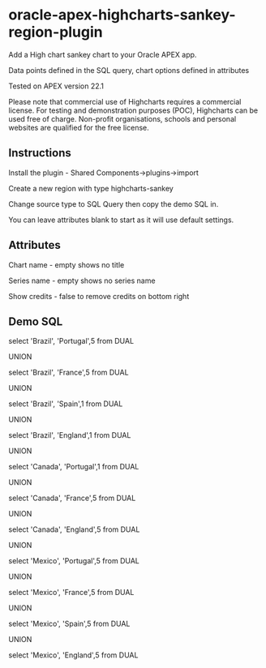 # oracle-apex-highcharts-sankey-region-plugin

Add a High chart sankey chart to your Oracle APEX app.

Data points defined in the SQL query, chart options defined in attributes

Tested on APEX version 22.1

Please note that commercial use of Highcharts requires a commercial license. For testing and demonstration purposes (POC), Highcharts can be used free of charge. Non-profit organisations, schools and personal websites are qualified for the free license. 

Instructions
-------------------------------
Install the plugin - Shared Components->plugins->import

Create a new region with type highcharts-sankey

Change source type to SQL Query then copy the demo SQL in.

You can leave attributes blank to start as it will use default settings.

Attributes
-------------------------------
Chart name - empty shows no title

Series name - empty shows no series name

Show credits - false to remove credits on bottom right

Demo SQL
-------------------------------
select 'Brazil', 'Portugal',5 from DUAL

UNION

select 'Brazil', 'France',5 from DUAL

UNION

select 'Brazil', 'Spain',1 from DUAL

UNION

select 'Brazil', 'England',1 from DUAL

UNION

select 'Canada', 'Portugal',1 from DUAL

UNION

select 'Canada', 'France',5 from DUAL

UNION

select 'Canada', 'England',5 from DUAL

UNION

select 'Mexico', 'Portugal',5 from DUAL

UNION

select 'Mexico', 'France',5 from DUAL

UNION

select 'Mexico', 'Spain',5 from DUAL

UNION

select 'Mexico', 'England',5 from DUAL
